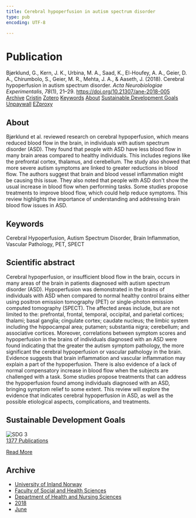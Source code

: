 ```yaml
---
title: Cerebral hypoperfusion in autism spectrum disorder
type: pub
encoding: UTF-8

---
```

<h1>Publication</h1>
<article id="csl-bib-container-BHQLIRDQ" class="csl-bib-container">
  <div class="csl-bib-body"> <div class="csl-entry">Bjørklund, G., Kern, J. K., Urbina, M. A., Saad, K., El-Houfey, A. A., Geier, D. A., Chirumbolo, S., Geier, M. R., Mehta, J. A., &#38; Aaseth, J. (2018). Cerebral hypoperfusion in autism spectrum disorder. <i>Acta Neurobiologiae Experimentalis</i>, <i>78</i>(1), 21–29. <a href="https://doi.org/10.21307/ane-2018-005">https://doi.org/10.21307/ane-2018-005</a></div> </div>
  <div class="csl-bib-buttons">
    <a href="#taxonomy-article-BHQLIRDQ" alt="archive" class="csl-bib-button">Archive</a>
    <a href="https://app.cristin.no/results/show.jsf?id=1589471" alt="Cristin" class="csl-bib-button">Cristin</a>
    <a href="http://zotero.org/groups/5881554/items/BHQLIRDQ" alt="Zotero" class="csl-bib-button">Zotero</a>
    <a href="#keywords-article-BHQLIRDQ" alt="keywords" class="csl-bib-button">Keywords</a>
    <a href="#about-article-BHQLIRDQ" alt="about_pub" class="csl-bib-button">About</a>
    <a href="#sdg-article-BHQLIRDQ" alt="sdg" class="csl-bib-button">Sustainable Development Goals</a>
    <a href="http://www.exeley.com/exeley/journals/acta_neurobiologiae_experimentalis/78/1/pdf/10.21307_ane-2018-005.pdf" alt="Unpaywall" class="csl-bib-button">Unpaywall</a>
    <a href="http://www.exeley.com/exeley/journals/acta_neurobiologiae_experimentalis/78/1/pdf/10.21307_ane-2018-005.pdf" alt="EZproxy" class="csl-bib-button">EZproxy</a>
  </div>
  <div id="csl-bib-meta-container-BHQLIRDQ"></div>
</article>
<div id="csl-bib-meta-BHQLIRDQ" class="csl-bib-meta">
  <article id="about-article-BHQLIRDQ" class="about_pub-article">
    <h1>About</h1>
    Bjørklund et al. reviewed research on cerebral hypoperfusion, which means reduced blood flow in the brain, in individuals with autism spectrum disorder (ASD). They found that people with ASD have less blood flow in many brain areas compared to healthy individuals. This includes regions like the prefrontal cortex, thalamus, and cerebellum. The study also showed that more severe autism symptoms are linked to greater reductions in blood flow. The authors suggest that brain and blood vessel inflammation might be causing this issue. They also noted that people with ASD don't show the usual increase in blood flow when performing tasks. Some studies propose treatments to improve blood flow, which could help reduce symptoms. This review highlights the importance of understanding and addressing brain blood flow issues in ASD.
  </article>
  <article id="keywords-article-BHQLIRDQ" class="keywords-article">
    <h1>Keywords</h1>
    Cerebral Hypoperfusion, Autism Spectrum Disorder, Brain Inflammation, Vascular Pathology, PET, SPECT
  </article>
  <article id="abstract-article-BHQLIRDQ" class="abstract-article">
    <h1>Scientific abstract</h1>
    Cerebral hypoperfusion, or insufficient blood flow in the brain, occurs in many areas of the brain in patients diagnosed with autism spectrum disorder (ASD). Hypoperfusion was demonstrated in the brains of individuals with ASD when compared to normal healthy control brains either using positron emission tomography (PET) or single-photon emission computed tomography (SPECT). The affected areas include, but are not limited to the: prefrontal, frontal, temporal, occipital, and parietal cortices; thalami; basal ganglia; cingulate cortex; caudate nucleus; the limbic system including the hippocampal area; putamen; substantia nigra; cerebellum; and associative cortices. Moreover, correlations between symptom scores and hypoperfusion in the brains of individuals diagnosed with an ASD were found indicating that the greater the autism symptom pathology, the more significant the cerebral hypoperfusion or vascular pathology in the brain. Evidence suggests that brain inflammation and vascular inflammation may explain a part of the hypoperfusion. There is also evidence of a lack of normal compensatory increase in blood flow when the subjects are challenged with a task. Some studies propose treatments that can address the hypoperfusion found among individuals diagnosed with an ASD, bringing symptom relief to some extent. This review will explore the evidence that indicates cerebral hypoperfusion in ASD, as well as the possible etiological aspects, complications, and treatments.
  </article>
  <article id="sdg-article-BHQLIRDQ" class="sdg-article">
    <h1>Sustainable Development Goals</h1>
    <div class="sdg-container"><div id="sdg3" class="sdg">
        <img src="{{< params subfolder >}}images/sdg/sdg03_en.png" class="image" alt="SDG 3">
        <div class="sdg-overlay">
          <a href="{{< params subfolder >}}en/archive/?sdg=3#archive" class="sdg-publication-count"><span>1377</span> Publications</a>
          <p><a href="https://sdgs.un.org/goals/goal3" class="sdg-read-more">Read More</a></p>
        </div>
      </div></div>
  </article>
  <article id="taxonomy-article-BHQLIRDQ" class="taxonomy-article">
    <h1>Archive</h1>
    <ul>
      <li><a href="{{< params subfolder >}}en/archive/?key=3DCRN523">University of Inland Norway</a></li>
      <li><a href="{{< params subfolder >}}en/archive/?key=IDKFS3MX">Faculty of Social and Health Sciences</a></li>
      <li><a href="{{< params subfolder >}}en/archive/?key=GTV4ECMZ">Department of Health and Nursing Sciences</a></li>
      <li><a href="{{< params subfolder >}}en/archive/?key=676HMQBA">2018</a></li>
      <li><a href="{{< params subfolder >}}en/archive/?key=76T7GKV6">June</a></li>
    </ul>
  </article>
</div>
